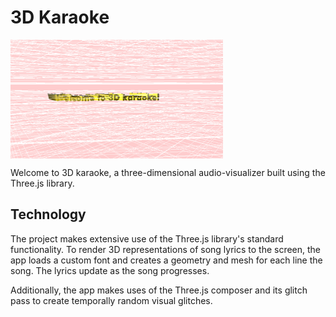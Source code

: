 # 3D Karaoke

<img src="./images/welcome_text.png" alt="welcome text"
  width="340" height="190" align="center">
  
Welcome to 3D karaoke, a three-dimensional audio-visualizer built using
the Three.js library.

## Technology
The project makes extensive use of the Three.js library's standard functionality.
To render 3D representations of song lyrics to the screen, the app loads
a custom font and creates a geometry and mesh for each line the song. The lyrics update
as the song progresses.

Additionally, the app makes uses of the Three.js composer and its glitch pass to create temporally
random visual glitches.
